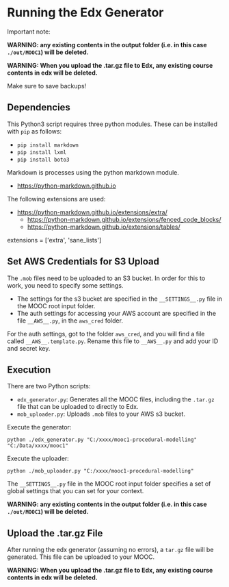 # Running the Edx Generator

Important note:

**WARNING: any existing contents in the output folder (i.e. in this case `./out/MOOC1`) will be deleted.**

**WARNING: When you upload the .tar.gz file to Edx, any existing course contents in edx will be deleted.**

Make sure to save backups!

## Dependencies

This Python3 script requires three python modules. These can be installed with `pip` as follows:

* `pip install markdown`
* `pip install lxml`
* `pip install boto3`

Markdown is processes using the python markdown module.
- https://python-markdown.github.io

The following extensions are used:
- https://python-markdown.github.io/extensions/extra/
  - https://python-markdown.github.io/extensions/fenced_code_blocks/
  - https://python-markdown.github.io/extensions/tables/

extensions = ['extra', 'sane_lists']

## Set AWS Credentials for S3 Upload

The `.mob` files need to be uploaded to an S3 bucket. In order for this to work, you need to specify some settings.
* The settings for the s3 bucket are specified in the `__SETTINGS__.py` file in the MOOC root input folder.
* The auth settings for accessing your AWS account are specified in the file `__AWS__.py`, in the `aws_cred` folder.

For the auth settings, got to the folder `aws_cred`, and you will find a file called `__AWS__.template.py`. Rename this file to `__AWS__.py` and add your ID and secret key. 

## Execution

There are two Python scripts:
* `edx_generator.py`: Generates all the MOOC files, including the `.tar.gz` file that can be uploaded to directly to Edx.
* `mob_uploader.py`: Uploads `.mob` files to your AWS s3 bucket.

Execute the generator:
```
python ./edx_generator.py "C:/xxxx/mooc1-procedural-modelling" "C:/Data/xxxx/mooc1"
```

Execute the uploader:
```
python ./mob_uploader.py "C:/xxxx/mooc1-procedural-modelling"
```

The `__SETTINGS__.py` file in the MOOC root input folder specifies a set of global settings that you can set for your context. 

**WARNING: any existing contents in the output folder (i.e. in this case `./out/MOOC1`) will be deleted.**

## Upload the .tar.gz File

After running the edx generator (assuming no errors), a `tar.gz` file will be generated. This file can be uploaded to your MOOC.

**WARNING: When you upload the .tar.gz file to Edx, any existing course contents in edx will be deleted.**